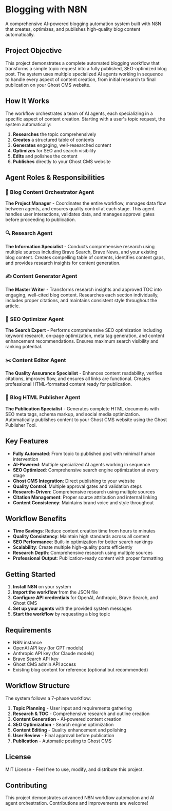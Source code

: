 # Blogging with N8N

A comprehensive AI-powered blogging automation system built with N8N that creates, optimizes, and publishes high-quality blog content automatically.

## Project Objective

This project demonstrates a complete automated blogging workflow that transforms a simple topic request into a fully published, SEO-optimized blog post. The system uses multiple specialized AI agents working in sequence to handle every aspect of content creation, from initial research to final publication on your Ghost CMS website.

## How It Works

The workflow orchestrates a team of AI agents, each specializing in a specific aspect of content creation. Starting with a user's topic request, the system automatically:
1. **Researches** the topic comprehensively
2. **Creates** a structured table of contents
3. **Generates** engaging, well-researched content
4. **Optimizes** for SEO and search visibility
5. **Edits** and polishes the content
6. **Publishes** directly to your Ghost CMS website

## Agent Roles & Responsibilities

### 🤖 Blog Content Orchestrator Agent
**The Project Manager** - Coordinates the entire workflow, manages data flow between agents, and ensures quality control at each stage. This agent handles user interactions, validates data, and manages approval gates before proceeding to publication.

### 🔍 Research Agent
**The Information Specialist** - Conducts comprehensive research using multiple sources including Brave Search, Brave News, and your existing blog content. Creates compelling table of contents, identifies content gaps, and provides research insights for content generation.

### ✍️ Content Generator Agent
**The Master Writer** - Transforms research insights and approved TOC into engaging, well-cited blog content. Researches each section individually, includes proper citations, and maintains consistent style throughout the article.

### 🎯 SEO Optimizer Agent
**The Search Expert** - Performs comprehensive SEO optimization including keyword research, on-page optimization, meta tag generation, and content enhancement recommendations. Ensures maximum search visibility and ranking potential.

### ✂️ Content Editor Agent
**The Quality Assurance Specialist** - Enhances content readability, verifies citations, improves flow, and ensures all links are functional. Creates professional HTML-formatted content ready for publication.

### 🚀 Blog HTML Publisher Agent
**The Publication Specialist** - Generates complete HTML documents with SEO meta tags, schema markup, and social media optimization. Automatically publishes content to your Ghost CMS website using the Ghost Publisher Tool.

## Key Features

- **Fully Automated**: From topic to published post with minimal human intervention
- **AI-Powered**: Multiple specialized AI agents working in sequence
- **SEO Optimized**: Comprehensive search engine optimization at every stage
- **Ghost CMS Integration**: Direct publishing to your website
- **Quality Control**: Multiple approval gates and validation steps
- **Research-Driven**: Comprehensive research using multiple sources
- **Citation Management**: Proper source attribution and internal linking
- **Content Consistency**: Maintains brand voice and style throughout

## Workflow Benefits

- **Time Savings**: Reduce content creation time from hours to minutes
- **Quality Consistency**: Maintain high standards across all content
- **SEO Performance**: Built-in optimization for better search rankings
- **Scalability**: Create multiple high-quality posts efficiently
- **Research Depth**: Comprehensive research using multiple sources
- **Professional Output**: Publication-ready content with proper formatting

## Getting Started

1. **Install N8N** on your system
2. **Import the workflow** from the JSON file
3. **Configure API credentials** for OpenAI, Anthropic, Brave Search, and Ghost CMS
4. **Set up your agents** with the provided system messages
5. **Start the workflow** by requesting a blog topic

## Requirements

- N8N instance
- OpenAI API key (for GPT models)
- Anthropic API key (for Claude models)
- Brave Search API key
- Ghost CMS admin API access
- Existing blog content for reference (optional but recommended)



## Workflow Structure

The system follows a 7-phase workflow:
1. **Topic Planning** - User input and requirements gathering
2. **Research & TOC** - Comprehensive research and outline creation
3. **Content Generation** - AI-powered content creation
4. **SEO Optimization** - Search engine optimization
5. **Content Editing** - Quality enhancement and polishing
6. **User Review** - Final approval before publication
7. **Publication** - Automatic posting to Ghost CMS

## License

MIT License - Feel free to use, modify, and distribute this project.

## Contributing

This project demonstrates advanced N8N workflow automation and AI agent orchestration. Contributions and improvements are welcome!
